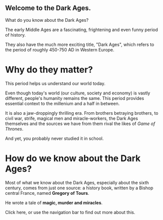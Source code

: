 ## Welcome to the Dark Ages.

What do you know about the Dark Ages?

The early Middle Ages are a fascinating, frightening and even funny period of history. 

They also have the much more exciting title, "Dark Ages", which refers to the period of roughly 450-750 AD in Western Europe.

# Why do they matter?

This period helps us understand our world today.  

Even though today's world (our culture, society and economy) is vastly different, people's humanity remains the same. This period provides essential context to the millenium and a half in between.

It is also a jaw-droppingly thrilling era. From brothers betraying brothers, to civil war, strife, magical men and miracle-workers, the Dark Ages themselves and the sources we have from them rival the likes of *Game of Thrones*.

And yet, you probably never studied it in school.

# How do we know about the Dark Ages?

Most of what we know about the Dark Ages, especially about the sixth century, comes from just one source: a history book, written by a Bishop central France, named **Gregory of Tours**. 

He wrote a tale of **magic, murder and miracles**.

Click here, or use the navigation bar to find out more about this.
